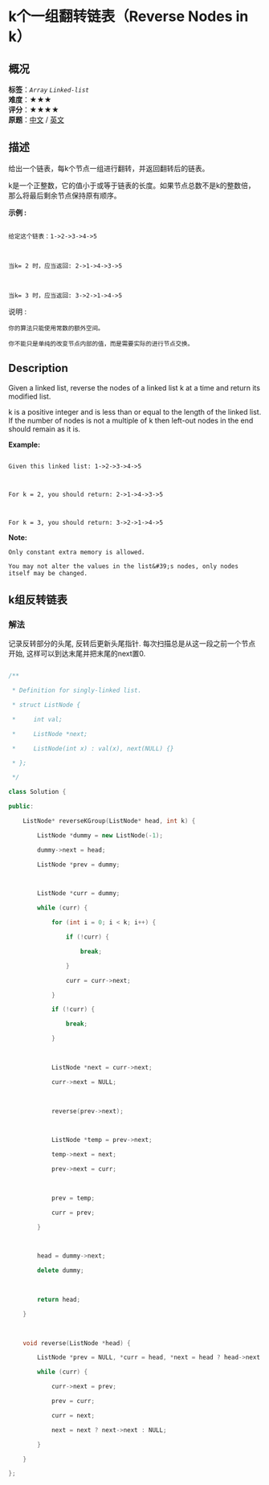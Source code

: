 # k个一组翻转链表（Reverse Nodes in k）
## 概况
**标签**：*`Array`*  *`Linked-list`*<br>
**难度**：★★★<br>
**评分**：★★★★<br>
**原题**：[中文](https://leetcode-cn.com/problems/reverse-nodes-in-k-group) / [英文](https://leetcode.com/problems/reverse-nodes-in-k-group)
## 描述

给出一个链表，每k个节点一组进行翻转，并返回翻转后的链表。



k是一个正整数，它的值小于或等于链表的长度。如果节点总数不是k的整数倍，那么将最后剩余节点保持原有顺序。



**示例 :**

```

给定这个链表：1->2->3->4->5



当k= 2 时，应当返回: 2->1->4->3->5



当k= 3 时，应当返回: 3->2->1->4->5

```



说明 :





	你的算法只能使用常数的额外空间。

	你不能只是单纯的改变节点内部的值，而是需要实际的进行节点交换。



## Description

Given a linked list, reverse the nodes of a linked list k at a time and return its modified list.



k is a positive integer and is less than or equal to the length of the linked list. If the number of nodes is not a multiple of k then left-out nodes in the end should remain as it is.









**Example:**

```

Given this linked list: 1->2->3->4->5



For k = 2, you should return: 2->1->4->3->5



For k = 3, you should return: 3->2->1->4->5

```

**Note:**







	Only constant extra memory is allowed.

	You may not alter the values in the list&#39;s nodes, only nodes itself may be changed.







## k组反转链表

### 解法

记录反转部分的头尾, 反转后更新头尾指针. 每次扫描总是从这一段之前一个节点开始, 这样可以到达末尾并把末尾的next置0.

```c++

/**

 * Definition for singly-linked list.

 * struct ListNode {

 *     int val;

 *     ListNode *next;

 *     ListNode(int x) : val(x), next(NULL) {}

 * };

 */

class Solution {

public:

    ListNode* reverseKGroup(ListNode* head, int k) {

        ListNode *dummy = new ListNode(-1);

        dummy->next = head;

        ListNode *prev = dummy;

        

        ListNode *curr = dummy;

        while (curr) {

            for (int i = 0; i < k; i++) {

                if (!curr) {

                    break;

                }

                curr = curr->next;

            }

            if (!curr) {

                break;

            }

            

            ListNode *next = curr->next;

            curr->next = NULL;

            

            reverse(prev->next);

            

            ListNode *temp = prev->next;

            temp->next = next;

            prev->next = curr;

            

            prev = temp;

            curr = prev;

        }

        

        head = dummy->next;

        delete dummy;

        

        return head;

    }

    

    void reverse(ListNode *head) {

        ListNode *prev = NULL, *curr = head, *next = head ? head->next : NULL;

        while (curr) {

            curr->next = prev;

            prev = curr;

            curr = next;

            next = next ? next->next : NULL;

        }

    }

};

```